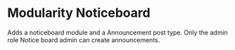 # Modularity Noticeboard

Adds a noticeboard module and a Announcement post type. Only the admin role Notice board admin can create announcements.
